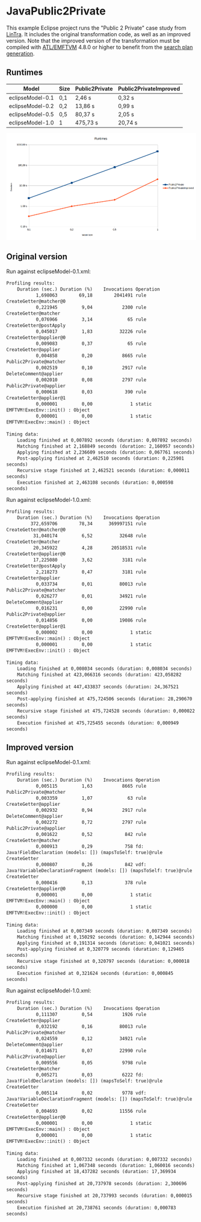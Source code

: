 # JavaPublic2Private
This example Eclipse project runs the "Public 2 Private" case study from [LinTra](https://atenea.lcc.uma.es/projects/LinTra.html). It includes the original transformation code, as well as an improved version. Note that the improved version of the transformation must be compiled with [ATL/EMFTVM](https://wiki.eclipse.org/ATL/EMFTVM) 4.8.0 or higher to benefit from the [search plan generation](https://bugs.eclipse.org/bugs/show_bug.cgi?id=581655).

## Runtimes

| Model            | Size | Public2Private | Public2PrivateImproved |
|------------------|------|----------------|------------------------|
| eclipseModel-0.1 | 0,1  | 2,46 s         | 0,32 s                 |
| eclipseModel-0.2 | 0,2  | 13,86 s        | 0,99 s                 |
| eclipseModel-0.5 | 0,5  | 80,37 s        | 2,05 s                 |
| eclipseModel-1.0 | 1    | 475,73 s       | 20,74 s                |

![Runtime statistics](Statistics.png "Statistics")

## Original version

Run against eclipseModel-0.1.xml:

```
Profiling results:
	Duration (sec.)	Duration (%)	Invocations	Operation
	       1,698063	       69,18	    2041491	rule CreateGetter@matcher@0
	       0,221945	        9,04	       2300	rule CreateGetter@matcher
	       0,076966	        3,14	         65	rule CreateGetter@postApply
	       0,045017	        1,83	      32226	rule CreateGetter@applier@0
	       0,009083	        0,37	         65	rule CreateGetter@applier
	       0,004858	        0,20	       8665	rule Public2Private@matcher
	       0,002519	        0,10	       2917	rule DeleteComment@applier
	       0,002010	        0,08	       2797	rule Public2Private@applier
	       0,000618	        0,03	        390	rule CreateGetter@applier@1
	       0,000001	        0,00	          1	static EMFTVM!ExecEnv::init() : Object
	       0,000001	        0,00	          1	static EMFTVM!ExecEnv::main() : Object

Timing data:
	Loading finished at 0,007892 seconds (duration: 0,007892 seconds)
	Matching finished at 2,168849 seconds (duration: 2,160957 seconds)
	Applying finished at 2,236609 seconds (duration: 0,067761 seconds)
	Post-applying finished at 2,462510 seconds (duration: 0,225901 seconds)
	Recursive stage finished at 2,462521 seconds (duration: 0,000011 seconds)
	Execution finished at 2,463108 seconds (duration: 0,000598 seconds)
```

Run against eclipseModel-1.0.xml:

```
Profiling results:
	Duration (sec.)	Duration (%)	Invocations	Operation
	     372,659706	       78,34	  369997151	rule CreateGetter@matcher@0
	      31,040174	        6,52	      32648	rule CreateGetter@matcher
	      20,345922	        4,28	   20518531	rule CreateGetter@applier@0
	      17,225080	        3,62	       3181	rule CreateGetter@postApply
	       2,218273	        0,47	       3181	rule CreateGetter@applier
	       0,033734	        0,01	      80013	rule Public2Private@matcher
	       0,026277	        0,01	      34921	rule DeleteComment@applier
	       0,016231	        0,00	      22990	rule Public2Private@applier
	       0,014856	        0,00	      19086	rule CreateGetter@applier@1
	       0,000002	        0,00	          1	static EMFTVM!ExecEnv::main() : Object
	       0,000001	        0,00	          1	static EMFTVM!ExecEnv::init() : Object

Timing data:
	Loading finished at 0,008034 seconds (duration: 0,008034 seconds)
	Matching finished at 423,066316 seconds (duration: 423,058282 seconds)
	Applying finished at 447,433837 seconds (duration: 24,367521 seconds)
	Post-applying finished at 475,724506 seconds (duration: 28,290670 seconds)
	Recursive stage finished at 475,724528 seconds (duration: 0,000022 seconds)
	Execution finished at 475,725455 seconds (duration: 0,000949 seconds)
```

## Improved version

Run against eclipseModel-0.1.xml:

```
Profiling results:
	Duration (sec.)	Duration (%)	Invocations	Operation
	       0,005115	        1,63	       8665	rule Public2Private@matcher
	       0,003359	        1,07	         63	rule CreateGetter@applier
	       0,002932	        0,94	       2917	rule DeleteComment@applier
	       0,002272	        0,72	       2797	rule Public2Private@applier
	       0,001622	        0,52	        842	rule CreateGetter@matcher
	       0,000913	        0,29	        758	fd: Java!FieldDeclaration (models: []) (mapsToSelf: true)@rule CreateGetter
	       0,000807	        0,26	        842	vdf: Java!VariableDeclarationFragment (models: []) (mapsToSelf: true)@rule CreateGetter
	       0,000416	        0,13	        378	rule CreateGetter@applier@0
	       0,000001	        0,00	          1	static EMFTVM!ExecEnv::main() : Object
	       0,000000	        0,00	          1	static EMFTVM!ExecEnv::init() : Object

Timing data:
	Loading finished at 0,007349 seconds (duration: 0,007349 seconds)
	Matching finished at 0,150292 seconds (duration: 0,142944 seconds)
	Applying finished at 0,191314 seconds (duration: 0,041021 seconds)
	Post-applying finished at 0,320779 seconds (duration: 0,129465 seconds)
	Recursive stage finished at 0,320797 seconds (duration: 0,000018 seconds)
	Execution finished at 0,321624 seconds (duration: 0,000845 seconds)
```

Run against eclipseModel-1.0.xml:

```
Profiling results:
	Duration (sec.)	Duration (%)	Invocations	Operation
	       0,111307	        0,54	       1926	rule CreateGetter@applier
	       0,032192	        0,16	      80013	rule Public2Private@matcher
	       0,024559	        0,12	      34921	rule DeleteComment@applier
	       0,014671	        0,07	      22990	rule Public2Private@applier
	       0,009556	        0,05	       9798	rule CreateGetter@matcher
	       0,005271	        0,03	       6222	fd: Java!FieldDeclaration (models: []) (mapsToSelf: true)@rule CreateGetter
	       0,005114	        0,02	       9778	vdf: Java!VariableDeclarationFragment (models: []) (mapsToSelf: true)@rule CreateGetter
	       0,004693	        0,02	      11556	rule CreateGetter@applier@0
	       0,000001	        0,00	          1	static EMFTVM!ExecEnv::main() : Object
	       0,000001	        0,00	          1	static EMFTVM!ExecEnv::init() : Object

Timing data:
	Loading finished at 0,007332 seconds (duration: 0,007332 seconds)
	Matching finished at 1,067348 seconds (duration: 1,060016 seconds)
	Applying finished at 18,437282 seconds (duration: 17,369934 seconds)
	Post-applying finished at 20,737978 seconds (duration: 2,300696 seconds)
	Recursive stage finished at 20,737993 seconds (duration: 0,000015 seconds)
	Execution finished at 20,738761 seconds (duration: 0,000783 seconds)
```

